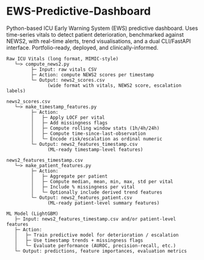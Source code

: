 # EWS-Predictive-Dashboard
Python-based ICU Early Warning System (EWS) predictive dashboard. Uses time-series vitals to detect patient deterioration, benchmarked against NEWS2, with real-time alerts, trend visualisations, and a dual CLI/FastAPI interface. Portfolio-ready, deployed, and clinically-informed.

```text
Raw ICU Vitals (long format, MIMIC-style)
   └─> compute_news2.py
         ├─ Input: raw vitals CSV
         ├─ Action: compute NEWS2 scores per timestamp
         └─ Output: news2_scores.csv
               (wide format with vitals, NEWS2 score, escalation labels)

news2_scores.csv
   └─> make_timestamp_features.py
         ├─ Action:
         │   ├─ Apply LOCF per vital
         │   ├─ Add missingness flags
         │   ├─ Compute rolling window stats (1h/4h/24h)
         │   ├─ Compute time-since-last-observation
         │   └─ Encode risk/escalation as ordinal numeric
         └─ Output: news2_features_timestamp.csv
               (ML-ready timestamp-level features)

news2_features_timestamp.csv
   └─> make_patient_features.py
         ├─ Action:
         │   ├─ Aggregate per patient
         │   ├─ Compute median, mean, min, max, std per vital
         │   ├─ Include % missingness per vital
         │   └─ Optionally include derived trend features
         └─ Output: news2_features_patient.csv
               (ML-ready patient-level summary features)

ML Model (LightGBM)
   ├─ Input: news2_features_timestamp.csv and/or patient-level features
   ├─ Action:
   │   ├─ Train predictive model for deterioration / escalation
   │   ├─ Use timestamp trends + missingness flags
   │   └─ Evaluate performance (AUROC, precision-recall, etc.)
   └─ Output: predictions, feature importances, evaluation metrics
```